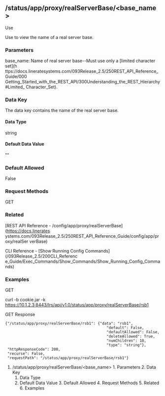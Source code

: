 ## /status/app/proxy/realServerBase/<base_name>

Use

Use to view the name of a real server base.

### Parameters

base_name: Name of real server base--Must use only a [limited character set](h
ttps://docs.lineratesystems.com/093Release_2.5/250REST_API_Reference_Guide/000
Getting_Started_with_the_REST_API/300Understanding_the_REST_Hierarchy#Limited_
Character_Set).

### Data Key

The data key contains the name of the real server base.

#### Data Type

string

#### Default Data Value

""

### Default Allowed

False

### Request Methods

GET

### Related

[REST API Reference - /config/app/proxy/realServerBase](https://docs.linerates
ystems.com/093Release_2.5/250REST_API_Reference_Guide/config/app/proxy/realSer
verBase)

CLI Reference - [Show Running Config Commands](/093Release_2.5/200CLI_Referenc
e_Guide/Exec_Commands/Show_Commands/Show_Running_Config_Commands)

### Examples

GET

curl -b cookie.jar -k
https://10.1.2.3:8443/lrs/api/v1.0/status/app/proxy/realServerBase/rsb1

GET Response

    
    
    {"/status/app/proxy/realServerBase/rsb1": {"data": "rsb1",
                                                  "default": False,
                                                  "defaultAllowed": False,
                                                  "deleteAllowed": True,
                                                  "numChildren": 10,
                                                  "type": "string"},
     "httpResponseCode": 200,
     "recurse": False,
     "requestPath": "/status/app/proxy/realServerBase/rsb1"}
    

  1. /status/app/proxy/realServerBase/<base_name>
    1. Parameters
    2. Data Key
      1. Data Type
      2. Default Data Value
    3. Default Allowed
    4. Request Methods
    5. Related
    6. Examples

